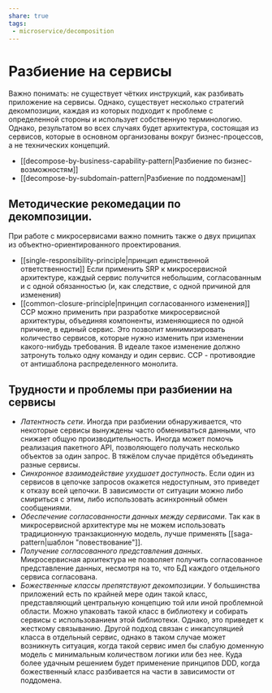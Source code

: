 ```yaml
---
share: true
tags: 
 - microservice/decomposition
---
```

# Разбиение на сервисы
Важно понимать: не существует чётких инструкций, как разбивать приложение на сервисы. Однако, существует несколько стратегий декомпозиции, каждая из которых подходит к проблеме с определенной стороны и использует собственную терминологию. Однако, результатом во всех случаях будет архитектура, состоящая из сервисов, которые в основном организованы вокруг бизнес-процессов, а не технических концепций.
- [[decompose-by-business-capability-pattern|Разбиение по бизнес-возможностям]]
- [[decompose-by-subdomain-pattern|Разбиение по поддоменам]]

## Методические рекомедации по декомпозиции.
При работе с микросервисами важно помнить также о двух приципах из объектно-ориентированного проектирования.
- [[single-responsibility-principle|принцип единственной ответственности]]
Если применить SRP к микросервисной архитектуре, каждый сервис получится небольшим, согласованным и с одной обязанностью (и, как следствие, с одной причиной для изменения)
- [[common-closure-principle|принцип согласованного изменения]]
CCP можно применить при разработке микросервисной архитектуры, объединяя компоненты, изменяющиеся по одной причине, в единый сервис. Это позволит минимизировать количество сервисов, которые нужно изменить при изменении какого-нибудь требования. В идеале такое изменение должно затронуть только одну команду и один сервис. CCP - противоядие от антишаблона распределенного монолита.

## Трудности и проблемы при разбиении на сервисы
- *Латентность сети*. Иногда при разбиении обнаруживается, что некоторые сервисы вынуждены часто обмениваться данными, что снижает общую производительность. Иногда может помочь реализация пакетного API, позволяющего получать несколько объектов за один запрос. В тяжёлом случае придётся объединять разные сервисы.
- *Синхронное взаимодействие ухудшает доступность*. Если один из сервисов в цепочке запросов окажется недоступным, это приведет к отказу всей цепочки. В зависимости от ситуации можно либо смириться с этим, либо использовать асинхронный обмен сообщениями.
- *Обеспечение согласованности данных между сервисами*. Так как в микросервисной архитектуре мы не можем использовать традиционную транзакционную модель, лучше применять [[saga-pattern|шаблон "повествование"]]. 
- *Получение согласованного представления данных*. Микросервисная архитектура не позволяет получить согласованное представление данных, несмотря на то, что БД каждого отдельного сервиса согласована.
- *Божественные классы препятствуют декомпозиции*. У большинства приложений есть по крайней мере один такой класс, представляющий центральную концепцию той или иной проблемной области. Можно упаковать такой класс в библиотеку и собирать сервисы с использованием этой библиотеки. Однако, это приведет к жесткому связыванию. Другой подход связан с инкапсуляцией класса в отдельный сервис, однако в таком случае может возникнуть ситуация, когда такой сервис имел бы слабую доменную модель с минимальным количеством логики или без нее.  Куда более удачным решением будет применение принципов DDD, когда божественный класс разбивается на части в зависимости от поддомена.
